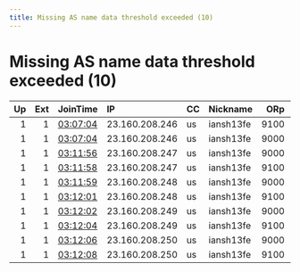 ```yaml
---
title: Missing AS name data threshold exceeded (10)
---
```


# Missing AS name data threshold exceeded (10)

|   Up |   Ext | JoinTime                                                                                            | IP             | CC   | Nickname   |   ORp |   Dirp | Version   | Contact    | OS    |   eFamMembers |
|-----:|------:|:----------------------------------------------------------------------------------------------------|:---------------|:-----|:-----------|------:|-------:|:----------|:-----------|:------|--------------:|
|    1 |     1 | [03:07:04](https://metrics.torproject.org/rs.html#details/6DCDE835D65C0CC5F8523B42C9FBB7D130E1472D) | 23.160.208.246 | us   | iansh13fe  |  9100 |   9101 | 0.4.3.6   | ian@ian.sh | Linux |            40 |
|    1 |     1 | [03:07:04](https://metrics.torproject.org/rs.html#details/92BE02DD3B76061222898FA81268C074046846E9) | 23.160.208.246 | us   | iansh13fe  |  9000 |   9001 | 0.4.3.6   | ian@ian.sh | Linux |            40 |
|    1 |     1 | [03:11:56](https://metrics.torproject.org/rs.html#details/D76C97B6116E7A153B67B77B656F9C5E8D65D3C1) | 23.160.208.247 | us   | iansh13fe  |  9000 |   9001 | 0.4.3.6   | ian@ian.sh | Linux |            40 |
|    1 |     1 | [03:11:58](https://metrics.torproject.org/rs.html#details/51D3F56EC4543E191B13E614A298ECBC35BEA92E) | 23.160.208.247 | us   | iansh13fe  |  9100 |   9101 | 0.4.3.6   | ian@ian.sh | Linux |            40 |
|    1 |     1 | [03:11:59](https://metrics.torproject.org/rs.html#details/845C551529FDF63E6FB8C6802F1DF35998DB0FEC) | 23.160.208.248 | us   | iansh13fe  |  9000 |   9001 | 0.4.3.6   | ian@ian.sh | Linux |            40 |
|    1 |     1 | [03:12:01](https://metrics.torproject.org/rs.html#details/E0C3346EBDB9746185D574B92E503DC9AEB160BE) | 23.160.208.248 | us   | iansh13fe  |  9100 |   9101 | 0.4.3.6   | ian@ian.sh | Linux |            40 |
|    1 |     1 | [03:12:02](https://metrics.torproject.org/rs.html#details/A14993020CC672AE519B1F1C9679CE0982C9733F) | 23.160.208.249 | us   | iansh13fe  |  9000 |   9001 | 0.4.3.6   | ian@ian.sh | Linux |            40 |
|    1 |     1 | [03:12:04](https://metrics.torproject.org/rs.html#details/7AF8C3C1E0E93D2B9E07C2663DE45B6DF28ED38B) | 23.160.208.249 | us   | iansh13fe  |  9100 |   9101 | 0.4.3.6   | ian@ian.sh | Linux |            40 |
|    1 |     1 | [03:12:06](https://metrics.torproject.org/rs.html#details/FEA045FF57EE6A7E318DAF72AF916B5F8B0F4997) | 23.160.208.250 | us   | iansh13fe  |  9000 |   9001 | 0.4.3.6   | ian@ian.sh | Linux |            40 |
|    1 |     1 | [03:12:08](https://metrics.torproject.org/rs.html#details/5333C98E703385743AE931ECC929C5E4B32A0CD0) | 23.160.208.250 | us   | iansh13fe  |  9100 |   9101 | 0.4.3.6   | ian@ian.sh | Linux |            40 |
